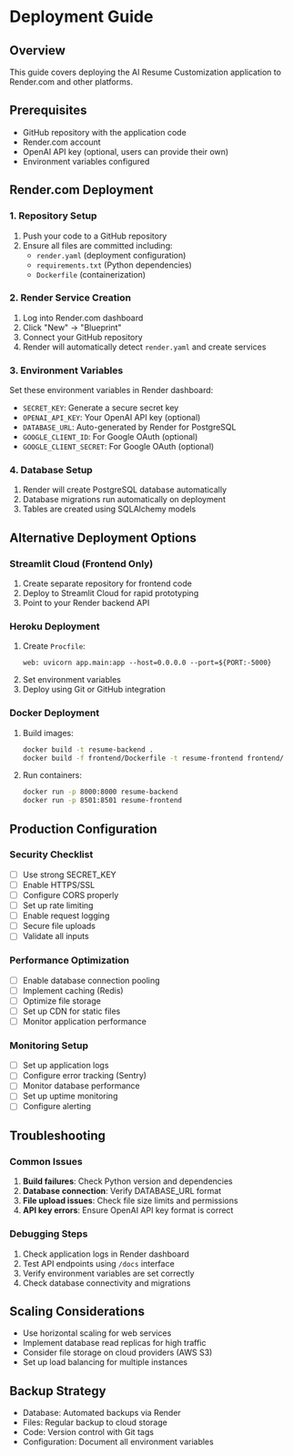 # Deployment Guide

## Overview
This guide covers deploying the AI Resume Customization application to Render.com and other platforms.

## Prerequisites
- GitHub repository with the application code
- Render.com account
- OpenAI API key (optional, users can provide their own)
- Environment variables configured

## Render.com Deployment

### 1. Repository Setup
1. Push your code to a GitHub repository
2. Ensure all files are committed including:
   - `render.yaml` (deployment configuration)
   - `requirements.txt` (Python dependencies)
   - `Dockerfile` (containerization)

### 2. Render Service Creation
1. Log into Render.com dashboard
2. Click "New" → "Blueprint"
3. Connect your GitHub repository
4. Render will automatically detect `render.yaml` and create services

### 3. Environment Variables
Set these environment variables in Render dashboard:
- `SECRET_KEY`: Generate a secure secret key
- `OPENAI_API_KEY`: Your OpenAI API key (optional)
- `DATABASE_URL`: Auto-generated by Render for PostgreSQL
- `GOOGLE_CLIENT_ID`: For Google OAuth (optional)
- `GOOGLE_CLIENT_SECRET`: For Google OAuth (optional)

### 4. Database Setup
1. Render will create PostgreSQL database automatically
2. Database migrations run automatically on deployment
3. Tables are created using SQLAlchemy models

## Alternative Deployment Options

### Streamlit Cloud (Frontend Only)
1. Create separate repository for frontend code
2. Deploy to Streamlit Cloud for rapid prototyping
3. Point to your Render backend API

### Heroku Deployment
1. Create `Procfile`:
   ```
   web: uvicorn app.main:app --host=0.0.0.0 --port=${PORT:-5000}
   ```
2. Set environment variables
3. Deploy using Git or GitHub integration

### Docker Deployment
1. Build images:
   ```bash
   docker build -t resume-backend .
   docker build -f frontend/Dockerfile -t resume-frontend frontend/
   ```
2. Run containers:
   ```bash
   docker run -p 8000:8000 resume-backend
   docker run -p 8501:8501 resume-frontend
   ```

## Production Configuration

### Security Checklist
- [ ] Use strong SECRET_KEY
- [ ] Enable HTTPS/SSL
- [ ] Configure CORS properly
- [ ] Set up rate limiting
- [ ] Enable request logging
- [ ] Secure file uploads
- [ ] Validate all inputs

### Performance Optimization
- [ ] Enable database connection pooling
- [ ] Implement caching (Redis)
- [ ] Optimize file storage
- [ ] Set up CDN for static files
- [ ] Monitor application performance

### Monitoring Setup
- [ ] Set up application logs
- [ ] Configure error tracking (Sentry)
- [ ] Monitor database performance
- [ ] Set up uptime monitoring
- [ ] Configure alerting

## Troubleshooting

### Common Issues
1. **Build failures**: Check Python version and dependencies
2. **Database connection**: Verify DATABASE_URL format
3. **File upload issues**: Check file size limits and permissions
4. **API key errors**: Ensure OpenAI API key format is correct

### Debugging Steps
1. Check application logs in Render dashboard
2. Test API endpoints using `/docs` interface
3. Verify environment variables are set correctly
4. Check database connectivity and migrations

## Scaling Considerations
- Use horizontal scaling for web services
- Implement database read replicas for high traffic
- Consider file storage on cloud providers (AWS S3)
- Set up load balancing for multiple instances

## Backup Strategy
- Database: Automated backups via Render
- Files: Regular backup to cloud storage
- Code: Version control with Git tags
- Configuration: Document all environment variables
